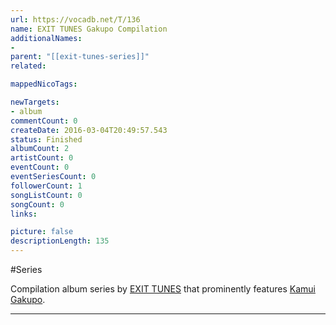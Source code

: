 ```yaml
---
url: https://vocadb.net/T/136
name: EXIT TUNES Gakupo Compilation
additionalNames: 
- 
parent: "[[exit-tunes-series]]"
related:

mappedNicoTags:

newTargets:
- album
commentCount: 0
createDate: 2016-03-04T20:49:57.543
status: Finished
albumCount: 2
artistCount: 0
eventCount: 0
eventSeriesCount: 0
followerCount: 1
songListCount: 0
songCount: 0
links: 

picture: false
descriptionLength: 135
---
```


#Series

Compilation album series by [EXIT TUNES](https://vocadb.net/Ar/107) that prominently features [Kamui Gakupo](https://vocadb.net/Ar/12).

---

